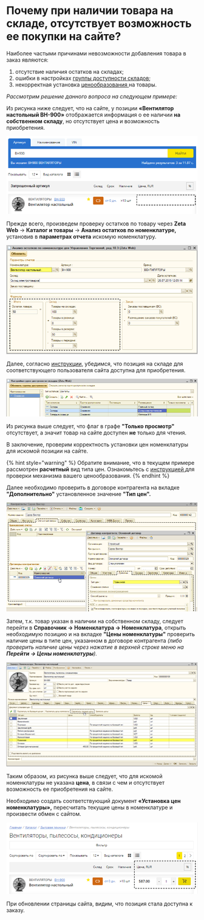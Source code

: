 # Почему при наличии товара на складе, отсутствует возможность ее покупки на сайте?

Наиболее частыми причинами невозможности добавления товара в заказ являются:

1. отсутствие наличия остатков на складах;
2. ошибки в настройках [группы доступности складов](https://help-zetaweb.zetasoft.ru/opisanie-i-nastroika/sklady-i-postavshiki/gruppy-dostupnosti-skladov);
3. некорректная установка [ценообразования ](https://help-zetaweb.zetasoft.ru/opisanie-i-nastroika/cenoobrazovanie)на товары.

_Рассмотрим решение данного вопроса на следующем примере:_ 

Из рисунка ниже следует, что на сайте, у позиции **«Вентилятор настольный ВН-900»** отображается информация о ее наличии **на собственном складу**, но отсутствует цена и возможность приобретения.

![](../.gitbook/assets/image-15%20%281%29.png)

Прежде  всего, произведем проверку остатков по товару через **Zeta Web** → **Каталог и товары** → **Анализ остатков по номенклатуре,** установив в **параметрах отчета** искомую номенклатуру.

![](../.gitbook/assets/image-16.png)

Далее, согласно [инструкции](https://help-zetaweb.zetasoft.ru/opisanie-i-nastroika/sklady-i-postavshiki/gruppy-dostupnosti-skladov), убедимся, что позиция на складе для соответствующего пользователя сайта доступна для приобретения.

![](../.gitbook/assets/image-20.png)

Из рисунка выше следует, что флаг в графе **"Только просмотр"** отсутствует, а значит товар на сайте доступен **не** только для чтения.

В заключение, проверим корректность установки цен номенклатуры для искомой позиции на сайте. 

{% hint style="warning" %}
Обратите внимание, что в текущем примере рассмотрен **расчетный** вид типа цен. Ознакомьтесь с [инструкцией ](https://help-zetaweb.zetasoft.ru/opisanie-i-nastroika/cenoobrazovanie/dlya-1s-upravlenie-torgovlei-red.-10.3)для проверки механизма вашего ценообразования.
{% endhint %}

Далее необходимо проверить в договоре контрагента на вкладке **"Дополнительно"** установленное значение **"Тип цен".**

![](../.gitbook/assets/image-19.png)

Затем, т.к. товар указан в наличии на собственном складу, следует перейти в **Справочник → Номенклатура → Номенклатура**, открыть необходимую позицию и на вкладке **"Цены номенклатуры"** проверить наличие цены в типе цен, указанном в договоре контрагента _\(либо проверить наличие цены через нажатие в верхней строке меню на **Перейти → Цены номенклатуры**\)._

![](../.gitbook/assets/image-21.png)

Таким образом, из рисунка выше следует, что для искомой номенклатуры не указана **цена**, в связи с чем и отсутствует возможность ее приобретения на сайте.

Необходимо создать соответствующий документ **«Установка цен номенклатуры»,** пересчитать текущие цены в номенклатуре и произвести обмен с сайтом.

![](../.gitbook/assets/image-14.png)

При обновлении страницы сайта, видим, что позиция стала доступна к заказу.

